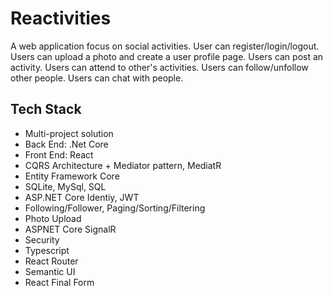 # Reactivities

A web application focus on social activities. User can register/login/logout. Users can upload a photo and create a user profile page. Users can post an activity. Users can attend to other's activities. Users can follow/unfollow other people. Users can chat with people.
## Tech Stack

 - Multi-project solution
 - Back End: .Net Core
 - Front End: React
 - CQRS Architecture + Mediator pattern, MediatR
 - Entity Framework Core
 - SQLite, MySql, SQL
 - ASP.NET Core Identiy, JWT
 - Following/Follower, Paging/Sorting/Filtering
 - Photo Upload
 - ASPNET Core SignalR
 - Security
 - Typescript
 - React Router
 - Semantic UI
 - React Final Form
